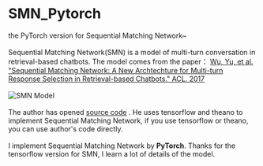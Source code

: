 # SMN_Pytorch

the PyTorch version for Sequential Matching Network~
<br>
<br>Sequential Matching Network(SMN) is a model of multi-turn conversation in retrieval-based chatbots. The model comes from the paper：
[Wu, Yu, et al. "Sequential Matching Network: A New Archtechture for Multi-turn Response Selection in Retrieval-based Chatbots." ACL. 2017](https://arxiv.org/pdf/1612.01627v2.pdf)
<br>
<br>
![SMN Model](https://github.com/MaoGWLeon/SMN_Pytorch/blob/master/picture/SMN.png)
<br>
<br>The author has opened [source code](https://github.com/MarkWuNLP/MultiTurnResponseSelection) .
He uses tensorflow and theano to implement Sequential Matching Network, if you use tensorflow or theano, 
you can use author's code directly.
<br>
<br>I implement Sequential Matching Network by **PyTorch**. 
Thanks for the tensorflow version for SMN, I learn a lot of details of the model.






